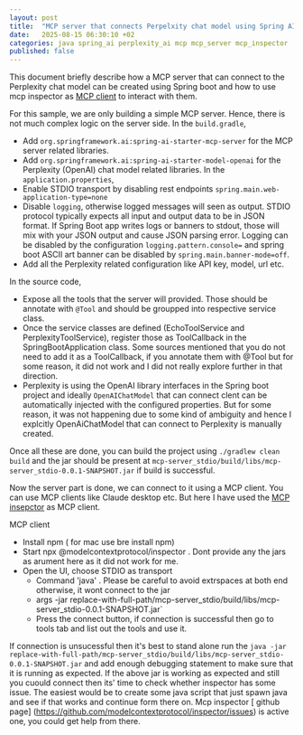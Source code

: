 ```yaml
---
layout: post
title:  "MCP server that connects Perpelxity chat model using Spring AI"
date:   2025-08-15 06:30:10 +02
categories: java spring_ai perplexity_ai mcp mcp_server mcp_inspector
published: false
---
```

This document briefly describe how a MCP server that can connect to the Perplexity chat model can be created using Spring boot and how to use mcp inspector as [MCP client](https://modelcontextprotocol.io/legacy/tools/inspector) to interact with them.

For this sample, we are only building a simple MCP server. Hence, there is not much complex logic on the server side.
In the `build.gradle`,
 - Add `org.springframework.ai:spring-ai-starter-mcp-server` for the MCP server related libraries.
 - Add `org.springframework.ai:spring-ai-starter-model-openai` for the Perplexity (OpenAI) chat model related libraries.
In the `application.properties`,
 - Enable STDIO transport by  disabling rest endpoints `spring.main.web-application-type=none`
 - Disable `logging`, otherwise logged messages will seen as output. STDIO protocol typically expects all input and output data to be in JSON format. If Spring Boot app writes logs or banners to stdout, those will mix with your JSON output and cause JSON parsing error. Logging can be disabled by the configuration `logging.pattern.console=` and spring boot ASCII art banner can be disabled by `spring.main.banner-mode=off`.
 - Add all the Perplexity related configuration like API key, model, url etc.

In the source code,
  - Expose all the tools that the server will provided. Those should be annotate with `@Tool` and should be groupped into respective service class.
  - Once the service classes are defined (EchoToolService and PerplexityToolService), register those as ToolCallback in the SpringBootApplication class. Some sources mentioned that you do not need to add it as a ToolCallback, if you annotate them with @Tool but for some reason, it did not work and I did not really explore further in that direction.
  - Perplexity is using the OpenAI library interfaces in the Spring boot project and ideally `OpenAIChatModel` that can connect clent can be automatically injected with the configured properties. But for some reason, it was not happening due to some kind of ambiguity and hence I explcitly OpenAiChatModel  that can connect to Perplexity is manually created.

Once all these are done,  you can  build the project using `./gradlew clean build` and the jar should be present at `mcp-server_stdio/build/libs/mcp-server_stdio-0.0.1-SNAPSHOT.jar` if build is successful.

Now the server part is done, we can connect to it using a MCP client. You can use MCP clients like Claude desktop etc.
But here I have used the [MCP insepctor](https://modelcontextprotocol.io/legacy/tools/inspector) as MCP client.


MCP client
 - Install npm  ( for mac use bre install npm)
 - Start npx @modelcontextprotocol/inspector . Dont provide any the jars as arument here as it did not work for me.
 - Open the UI, choose STDIO as transport
   - Command 'java' . Please be careful to avoid extrspaces  at both end otherwise, it wont connect to the jar
   -  args -jar replace-with-full-path/mcp-server_stdio/build/libs/mcp-server_stdio-0.0.1-SNAPSHOT.jar` 
   - Press the connect button, if connection is successful then go to tools tab and list out the tools and use it.

 If connection is unsucessful then it's best to stand alone run the   `java -jar replace-with-full-path/mcp-server_stdio/build/libs/mcp-server_stdio-0.0.1-SNAPSHOT.jar` and add enough debugging statement to make sure that it is running as expected.
 If the above jar is working as expected and still you cuould connect then its' time to check whether inspector has some issue.
 The easiest would be to create some java script that just spawn java and see if that works and continue form there on.
 Mcp inspector [ github  page] (https://github.com/modelcontextprotocol/inspector/issues) is active one, you could get help from there.


